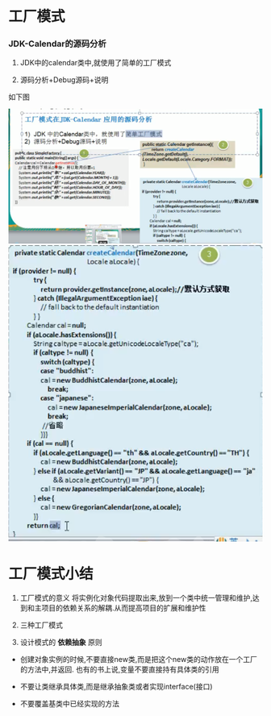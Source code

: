 
 
 
 # 工厂模式
  
  ### JDK-Calendar的源码分析
  
  1. JDK中的calendar类中,就使用了简单的工厂模式
  
  2. 源码分析+Debug源码+说明
  
如下图

![](./img/QQ截图20210204104750.png)
![](./img/QQ截图20210204104833.png)
 
 
 
 # 工厂模式小结
 
 1. 工厂模式的意义
    将实例化对象代码提取出来,放到一个类中统一管理和维护,达到和主项目的依赖关系的解耦.从而提高项目的扩展和维护性
    
2. 三种工厂模式

3. 设计模式的 __依赖抽象__ 原则

- 创建对象实例的时候,不要直接new类,而是把这个new类的动作放在一个工厂的方法中,并返回. 也有的书上说,变量不要直接持有具体类的引用

- 不要让类继承具体类,而是继承抽象类或者实现interface(接口)
- 不要覆盖基类中已经实现的方法

